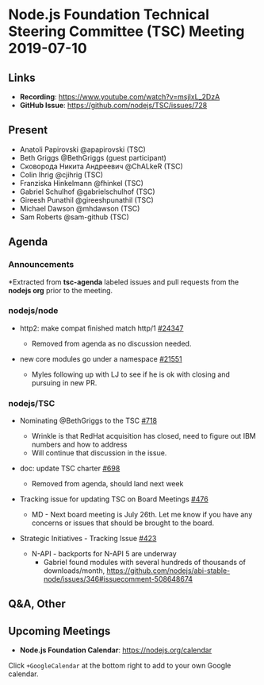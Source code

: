 # Node.js Foundation Technical Steering Committee (TSC) Meeting 2019-07-10

## Links

* **Recording**:  https://www.youtube.com/watch?v=msjIxL_2DzA
* **GitHub Issue**: https://github.com/nodejs/TSC/issues/728

## Present

* Anatoli Papirovski @apapirovski (TSC)
* Beth Griggs @BethGriggs (guest participant)
* Сковорода Никита Андреевич @ChALkeR (TSC)
* Colin Ihrig @cjihrig (TSC)
* Franziska Hinkelmann @fhinkel (TSC)
* Gabriel Schulhof @gabrielschulhof (TSC)
* Gireesh Punathil @gireeshpunathil (TSC)
* Michael Dawson @mhdawson (TSC)
* Sam Roberts @sam-github (TSC)

## Agenda

### Announcements

*Extracted from **tsc-agenda** labeled issues and pull requests from the **nodejs org** prior to the meeting.

### nodejs/node

* http2: make compat finished match http/1 [#24347](https://github.com/nodejs/node/pull/24347)
  * Removed from agenda as no discussion needed.

* new core modules go under a namespace
[#21551](https://github.com/nodejs/node/pull/21551)
  * Myles following up with LJ to see if he is ok with closing and pursuing in new
    PR.

### nodejs/TSC

* Nominating @BethGriggs to the TSC [#718](https://github.com/nodejs/TSC/issues/718)
  * Wrinkle is that RedHat acquisition has closed, need to figure out IBM numbers
    and how to address
  * Will continue that discussion in the issue.

* doc: update TSC charter [#698](https://github.com/nodejs/TSC/pull/698)
  * Removed from agenda, should land next week

* Tracking issue for updating TSC on Board Meetings [#476](https://github.com/nodejs/TSC/issues/476)
  * MD - Next board meeting is July 26th. Let me know if you have any concerns or
    issues that should be brought to the board.

* Strategic Initiatives - Tracking Issue [#423](https://github.com/nodejs/TSC/issues/423)
  * N-API - backports for N-API 5 are underway
    * Gabriel found modules with several hundreds of thousands of downloads/month,
      https://github.com/nodejs/abi-stable-node/issues/346#issuecomment-508648674

## Q&A, Other

## Upcoming Meetings

* **Node.js Foundation Calendar**: https://nodejs.org/calendar

Click `+GoogleCalendar` at the bottom right to add to your own Google calendar.
